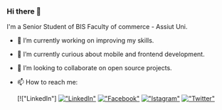 ### Hi there 👋

I'm a Senior Student of BIS Faculty of commerce - Assiut Uni.


- 🔭 I’m currently working on improving my skills.
- 🌱 I’m currently curious about mobile and frontend development.
- 👯 I’m looking to collaborate on open source projects.
- 📫 How to reach me:

  [!["LinkedIn"] [!["LinkedIn"](https://img.shields.io/badge/LinkedIn-blue?style=flat&logo=linkedin&labelColor=blue)](https://www.linkedin.com/in/KhadijaAshry/)
  [!["Facebook"]([https://img.shields.io/badge/Medium-12100E?style=flat&logo=medium&logoColor=white)](https://medium.com/@tarekalabd](https://www.facebook.com/profile.php?id=100009146623866&mibextid=LQQJ4d))
  [!["Istagram"]([https://img.shields.io/badge/Website-tarekalabd.com-orange)](https://tarekalabd.com](https://www.instagram.com/khadijalashry_?igsh=ZHQxbXF4NnNramFo&utm_source=qr))
  [!["Twitter"]([https://img.shields.io/badge/Blog-blog.tarekalabd.net-orange)](https://blog.tarekalabd.net](https://x.com/KHO_KHA__))

